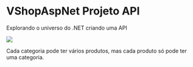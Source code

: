 # VShopAspNet Projeto API
<p>Explorando o universo do .NET criando uma API</p>
<img src="https://user-images.githubusercontent.com/108695671/182701947-25770bd6-d943-405b-989a-890c65047e56.png"/>
<p>Cada categoria pode ter vários produtos, mas cada produto só pode ter uma categoria.</p>
